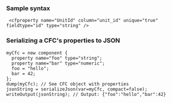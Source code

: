 ### Sample syntax

```lucee
 <cfproperty name="UnitId" column="unit_id" unique="true" fieldtype="id" type="string" />
```

### Serializing a CFC's properties to JSON

```luceescript+trycf
myCfc = new component {
  property name="foo" type="string";
  property name="bar" type="numeric";
  foo = "hello";
  bar = 42;
};
dump(myCfc); // See CFC object with properties
jsonString = serializeJson(var=myCfc, compact=false);
writeOutput(jsonString); // Output: {"foo":"hello","bar":42}
```
